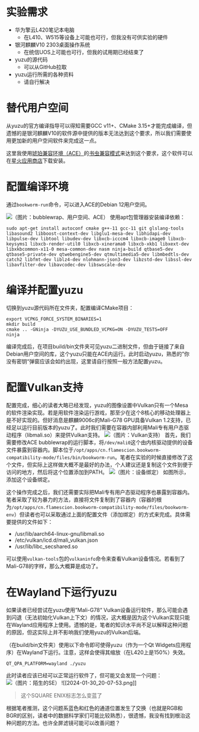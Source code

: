 # 实验需求
* 华为擎云L420笔记本电脑
	* 在L410、W515等设备上可能也可行，但我没有可供实验的硬件
* 银河麒麟V10 2303桌面操作系统
	* 在统信UOS上可能也可行，但我的试用期已经结束了
* yuzu的源代码
	* 可以从GitHub拉取
* yuzu运行所需的各种资料
	* 请自行解决

# 替代用户空间
从yuzu的官方编译指导可以得知需要GCC v11+、CMake 3.15+才能完成编译，但遗憾的是银河麒麟V10的软件源中提供的版本无法达到这个要求，所以我们需要使用更加新的用户空间软件来完成这一点。

这里我使用[琥珀兼容环境（ACE）](https://gitee.com/amber-compatability-environment)的[书虫兼容模式](https://gitee.com/amber-compatability-environment/bookworm-compatibility-mode/tree/master)来达到这个要求，这个软件可以在[星火应用商店](https://spark-app.store/)下载安装。

# 配置编译环境
通过`bookworm-run`命令，可以进入ACE的Debian 12用户空间。

![（图片：bubblewrap、用户空间、ACE）](/qy2.png?raw=true "bubblewrap、用户空间、ACE")
使用apt包管理器安装编译依赖：
```
sudo apt-get install autoconf cmake g++-11 gcc-11 git glslang-tools libasound2 libboost-context-dev libglu1-mesa-dev libhidapi-dev libpulse-dev libtool libudev-dev libxcb-icccm4 libxcb-image0 libxcb-keysyms1 libxcb-render-util0 libxcb-xinerama0 libxcb-xkb1 libxext-dev libxkbcommon-x11-0 mesa-common-dev nasm ninja-build qtbase5-dev qtbase5-private-dev qtwebengine5-dev qtmultimedia5-dev libmbedtls-dev catch2 libfmt-dev liblz4-dev nlohmann-json3-dev libzstd-dev libssl-dev libavfilter-dev libavcodec-dev libswscale-dev
```
# 编译并配置yuzu
切换到yuzu源代码所在文件夹，配置编译CMake项目：
```
export VCPKG_FORCE_SYSTEM_BINARIES=1
mkdir build
cmake .. -GNinja -DYUZU_USE_BUNDLED_VCPKG=ON -DYUZU_TESTS=OFF
ninja
```
编译完成后，在项目build/bin文件夹可见yuzu二进制文件，但由于链接了来自Debian用户空间的库，这个yuzu只能在ACE内运行。此时启动yuzu，熟悉的”你没有密钥“弹窗应该会如约出现，这里请自行按照一般方法配置yuzu。
# 配置Vulkan支持
配置完成，细心的读者大略已经发现，yuzu的图像设置中Vulkan只有一个Mesa的软件渲染实现。若是用软件渲染运行游戏，那至少在这个8核心的移动处理器上是不好实现的。但好消息是麒麟9006c的Mali-G78 GPU具备Vulkan 1.2支持，已经足以运行目前版本的yuzu了。此时我们需要在容器内部利用Mali专有用户态驱动程序（libmali.so）来提供Vulkan支持。
![（图片：Vulkan支持）](/qy1.png?raw=true "Vulkan支持")
首先，我们需要修改ACE bubblewrap的运行脚本，将`/dev/mali0`这个由内核驱动提供的设备文件暴露到容器内。脚本位于`/opt/apps/cn.flamescion.bookworm-compatibility-mode/files/bin/bookworm-run`。笔者在实验的时候直接修改了这个文件，但实际上这样做大概不是最好的办法，个人建议还是复制这个文件到便于访问的地方，然后将这个位置添加到PATH。
![（图片：设备绑定）](/2024-01-30_19-45-51.png?raw=true "设备绑定")
如图所示，添加这个设备绑定。

这个操作完成之后，我们还需要实际把Mali专有用户态驱动程序也暴露到容器内。笔者采取了较为暴力的方法，直接将文件复制到了容器内（容器的根为`/opt/apps/cn.flamescion.bookworm-compatibility-mode/files/bookworm-env`）但读者也可以采取通过上面的配置文件（添加绑定）的方式来完成。具体需要提供的文件如下：
* /usr/lib/aarch64-linux-gnu/libmali.so
* /etc/vulkan/icd.d/mali_vulkan.json
* /usr/lib/libc_secshared.so

可以使用`vulkan-tools`包的`vulkaninfo`命令来查看Vulkan设备情况。若看到了Mali-G78的字样，那么大概算是成功了。
# 在Wayland下运行yuzu
如果读者已经尝试在yuzu使用”Mali-G78“ Vulkan设备运行软件，那么可能会遇到闪退（无法初始化Vulkan上下文）的情况，这大概是因为这个Vulkan实现只能在Wayland应用程序上使用。遗憾的是，笔者的知识水平尚不足以解释这种问题的原因，但这实际上并不影响我们使用yuzu的Vulkan后端。

（在build/bin文件夹）使用以下命令即可使得yuzu（作为一个Qt Widgets应用程序）在Wayland下运行。注意，这样会使得其缩放（在L420上是150%）失效。
```
QT_QPA_PLATFORM=wayland ./yuzu
```
此时读者应该已经可以正常运行软件了，但可能又会发现一个问题：
![（图片：陌生的SE）](/2024-01-30_20-07-53.png?raw=true "陌生的SE")
![[2024-01-30_20-07-53.png]]
> 这个SQUARE ENIX标志怎么变蓝了

根据笔者推测，这个问题系蓝色和红色的通道位置发生了交换（也就是RGB和BGR的区别，读者中的数据科学家们可能比较熟悉），很遗憾，我没有找到根治这种问题的方法。也许全屏滤镜可能可以改善问题？
